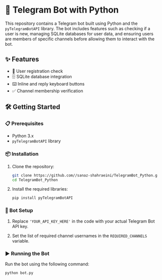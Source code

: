 # 🤖 Telegram Bot with Python

This repository contains a Telegram bot built using Python and the `pyTelegramBotAPI` library. The bot includes features such as checking if a user is new, managing SQLite databases for user data, and ensuring users are members of specific channels before allowing them to interact with the bot.

## ✨ Features

- 📝 User registration check
- 🗄️ SQLite database integration
- ⌨️ Inline and reply keyboard buttons
- ✅ Channel membership verification

## 🛠️ Getting Started

### 📋 Prerequisites

- Python 3.x
- `pyTelegramBotAPI` library

### 📦 Installation

1. Clone the repository:

    ```bash
    git clone https://github.com//sanaz-shahraeini/TelegramBot_Python.git
    cd TelegramBot_Python
    ```

2. Install the required libraries:

    ```bash
    pip install pyTelegramBotAPI
    ```

### 🚀 Bot Setup

1. Replace `'YOUR_API_KEY_HERE'` in the code with your actual Telegram Bot API key.

2. Set the list of required channel usernames in the `REQUIRED_CHANNELS` variable.

### ▶️ Running the Bot

Run the bot using the following command:

```bash
python bot.py
